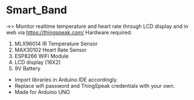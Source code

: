 # Smart_Band
->> Monitor realtime temperature and heart rate through LCD display and in web via https://thingspeak.com/
Hardware required:
1) MLX96014 IR Temperature Sensor
2) MAX30102 Heart Rate Sensor
3) ESP8266 WiFi Module
4) LCD display (16X2)
5) 9V Battery

* Import libraries in Arduino IDE accordingly.
* Replace wifi password and ThingSpeak credentials with your own.
* Made for Arduino UNO
